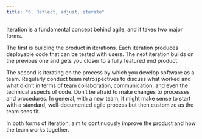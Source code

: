 ```yaml
---
title: "6. Reflect, adjust, iterate"
---
```

Iteration is a fundamental concept behind agile, and it takes two major forms.

The first is building the product in iterations. Each iteration produces deployable code that can be tested with users. The next iteration builds on the previous one and gets you closer to a fully featured end product.

The second is iterating on the process by which you develop software as a team. Regularly conduct team retrospectives to discuss what worked and what didn’t in terms of team collaboration, communication, and even the technical aspects of code. Don’t be afraid to make changes to processes and procedures. In general, with a new team, it might make sense to start with a standard, well-documented agile process but then customize as the team sees fit.

In both forms of iteration, aim to continuously improve the product and how the team works together.
